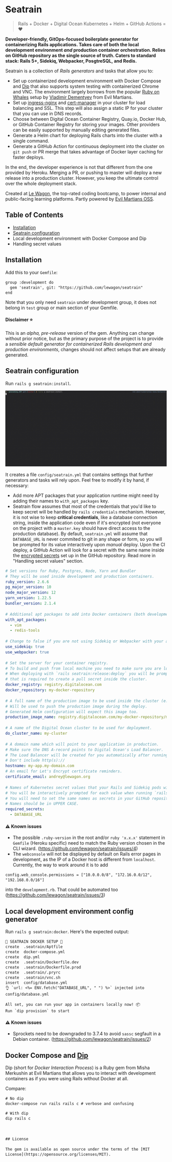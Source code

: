 # Seatrain

> Rails + Docker + Digital Ocean Kubernetes + Helm + GitHub Actions = :heart:

**Developer-friendly, GitOps-focused boilerplate generator for containerizing Rails applications. Takes care of both the local development environment _and_ production container orchestration. Relies on GitHub repository as the single source of truth. Caters to standard stack: Rails 5+, Sidekiq, Webpacker, PosgtreSQL, and Redis.**

Seatrain is a collection of _Rails generators_ and tasks that allow you to:

- Set up containerized development environment with Docker Compose and [Dip](https://github.com/bibendi/dip) that also supports system testing with containerized Chrome and VNC. The environment largely borrows from the popular [Ruby on Whales](https://evilmartians.com/chronicles/ruby-on-whales-docker-for-ruby-rails-development) setup by [Vladimir Dementyev](https://github.com/palkan/) from Evil Martians.
- Set up [ingress-nginx](https://kubernetes.github.io/ingress-nginx/) and [cert-manager](https://cert-manager.io) in your cluster for load balancing and SSL. This step will also assign a static IP for your cluster that you can use in DNS records.
- Choose between Digital Ocean Container Registry, Quay.io, Docker Hub, or GitHub Container Registry for storing your images. Other providers can be easily supported by manually editing generated files.
- Generate a Helm chart for deploying Rails charts into the cluster with a single command.
- Generate a GitHub Action for continuous deployment into the cluster on `git push` or PR merge that takes advantage of Docker layer caching for faster deploys.

In the end, the developer experience is not that different from the one provided by Heroku. Merging a PR, or pushing to master will deploy a new release into a production cluster. However, you keep the ultimate control over the whole deployment stack.

Created at [Le Wagon](https://www.lewagon.com), the top-rated coding bootcamp, to power internal and public-facing learning platforms. Partly powered by [Evil Martians OSS](https://evilmartians.com/#oss).

## Table of Contents

- [Installation](#installation)
- [Seatrain configuration](#seatrain-configuration)
- Local development environment with Docker Compose and Dip
- Handling secret values

## Installation

Add this to your `Gemfile`:

```
group :development do
  gem 'seatrain', git: "https://github.com/lewagon/seatrain"
end
```

Note that you only need `seatrain` under development group, it does not belong in `test` group or main section of your Gemfile.

#### Disclaimer :star:

This is an _alpha, pre-release_ version of the gem. Anything can change without prior notice, but as the primary purpose of the project is to provide a _sensible default generator for containerized Rails development and production environments_, changes should not affect setups that are already generated.

## Seatrain configuration

Run `rails g seatrain:install`.

![Interactive CLI wizard](media/install.gif)

It creates a file `config/seatrain.yml` that contains settings that further generators and tasks will rely upon. Feel free to modify it by hand, if necessary:

- Add more APT packages that your application runtime might need by adding their names to `with_apt_packages` key.
- Seatrain flow assumes that most of the credentials that you'd like to keep secret will be handled by `rails credentials` mechanism. However, it is not wise to keep **critical credentials**, like a database connection string, inside the application code even if it's encrypted (not everyone on the project with a `master.key` should have direct access to the production database). By default, `seatrain.yml` will assume that `DATABASE_URL` is never commited to git in any shape or form, so you will be prompted for its value interactively upon _manual_ deploy. Upon the CI deploy, a GitHub Action will look for a secret with the same name inside the [encrypted secrets](https://docs.github.com/en/free-pro-team@latest/actions/reference/encrypted-secrets#creating-encrypted-secrets-for-a-repository) set up in the GitHub repository. Read more in "Handling secret values" section.

```yml
# Set versions for Ruby, Postgres, Node, Yarn and Bundler
# They will be used inside development and production containers.
ruby_version: 2.6.6
pg_major_version: 10
node_major_version: 12
yarn_version: 1.22.5
bundler_version: 2.1.4

# Additional apt packages to add into Docker containers (both development and production)
with_apt_packages:
  - vim
  - redis-tools

# Change to false if you are not using Sidekiq or Webpacker with your app.
use_sidekiq: true
use_webpacker: true

# Set the server for your container registry.
# To build and push from local machine you need to make sure you are logged into registry locally (`docker login`)
# When deploying with `rails seatrain:release:deploy` you will be prompted for any missing data
# that is required to create a pull secret inside the cluster.
docker_registry: registry.digitalocean.com
docker_repository: my-docker-repository

# A full name of the production image to be used inside the cluster (e.g., quay.io/account_name/image_name).
# Will be used to push the production image during the deploy.
# Generated Helm configuration will expect this image too.
production_image_name: registry.digitalocean.com/my-docker-repository/my-app

# A name of the Digital Ocean cluster to be used for deployment.
do_cluster_name: my-cluster

# A domain name which will point to your application in production.
# Make sure the DNS A-record points to Digital Ocean's Load Balancer.
# The Load Balancer will be created for you automatically after running `rails g seatrain cluster:prepare`.
# Don't include http(s)://
hostname: my-app.my-domain.com
# An email for Let's Encrypt certificate reminders.
certificate_email: andrey@lewagon.org

# Names of Kubernetes secret values that your Rails and Sidekiq pods will rely on.
# You will be interactively prompted for each value when running `rails seatrain:release:deploy`.
# You will need to set the same names as secrets in your GitHub repository settings to use Github Actions deployment.
# Names should be in UPPER CASE.
required_secrets:
  - DATABASE_URL
```

#### :warning: Known issues

- The possible `.ruby-version` in the root and/or `ruby 'x.x.x'` statement in `Gemfile` (Heroku specific) need to match the Ruby version chosen in the CLI wizard. (https://github.com/lewagon/seatrain/issues/4)
- The `webconsole` will not be displayed by default on Rails error pages in development, as the IP of a Docker host is different from `localhost`. Currently, the way to work around it is to add

```
config.web_console.permissions = ["10.0.0.0/8", "172.16.0.0/12", "192.168.0.0/16"]
```

into the `development.rb`. That could be automated too (https://github.com/lewagon/seatrain/issues/3)

## Local development environment config generator

Run `rails g seatrain:docker`. Here's the expected output:

```
🚃 SEATRAIN DOCKER SETUP 🌊
create  .seatrain/Aptfile
create  docker-compose.yml
create  dip.yml
create  .seatrain/Dockerfile.dev
create  .seatrain/Dockerfile.prod
create  .seatrain/.pryrc
create  .seatrain/vnc.sh
insert  config/database.yml
👌 `url: <%= ENV.fetch("DATABASE_URL", " ") %>` injected into config/database.yml

All set, you can run your app in containers locally now! 📦
Run `dip provision` to start
```

#### :warning: Known issues

- Sprockets need to be downgraded to 3.7.4 to avoid `sassc` segfault in a Debian container. (https://github.com/lewagon/seatrain/issues/2)

## Docker Compose and [Dip](https://github.com/bibendi/dip)

Dip (short for _Docker Interaction Process_) is a Ruby gem from Misha Merkushin at Evil Martians that allows you to interact with development containers as if you were using Rails without Docker at all.

Compare:

```
# No dip
docker-compose run rails rails c # verbose and confusing
```

```
# With dip
dip rails c



## License

The gem is available as open source under the terms of the [MIT License](https://opensource.org/licenses/MIT).
```
